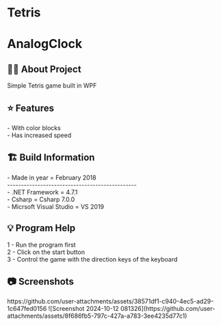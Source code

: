 # Tetris

# AnalogClock

<h2> 👨‍💻 About Project</h2>
Simple Tetris game built in WPF<br />

<h2> ⭐ Features</h2>
- With color blocks<br />
- Has increased speed <br />

<h2> 🏗 Build Information</h2>
- Made in year = February 2018 <br />
----------------------------------------------- <br />
- .NET Framework =  4.7.1 <br />
- Csharp = Csharp 7.0.0 <br />
- Micrsoft Visual Studio = VS 2019 <br />

<h2> 💡 Program Help</h2>
1 - Run the program first<br />
2 - Click on the start button<br />
3 - Control the game with the direction keys of the keyboard

<h2>📷 Screenshots</h2>
https://github.com/user-attachments/assets/38571df1-c940-4ec5-ad29-1c647fed0156
![Screenshot 2024-10-12 081326](https://github.com/user-attachments/assets/8f686fb5-797c-427a-a783-3ee4235d77c1)

